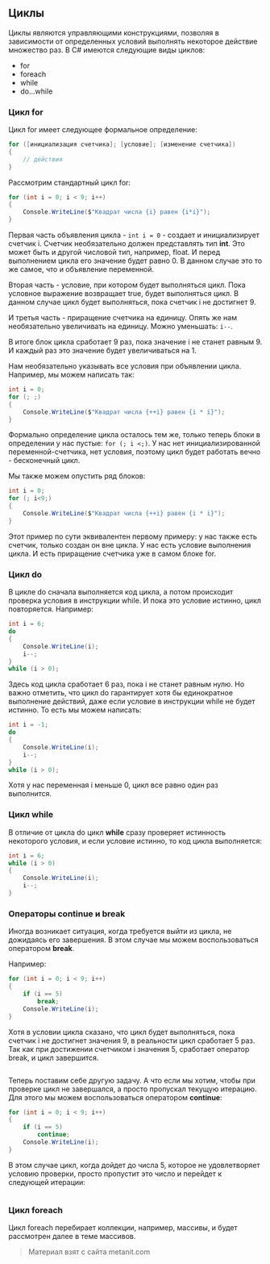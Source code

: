 ## Циклы

Циклы являются управляющими конструкциями, позволяя в зависимости от определенных условий выполнять некоторое действие множество раз. В C# имеются следующие виды циклов:
- for
- foreach
- while
- do...while

### Цикл for

Цикл for имеет следующее формальное определение:

```cs
for ([инициализация счетчика]; [условие]; [изменение счетчика])
{
    // действия
}
```

Рассмотрим стандартный цикл for:

```cs
for (int i = 0; i < 9; i++)
{
    Console.WriteLine($"Квадрат числа {i} равен {i*i}");
}
```

Первая часть объявления цикла - `int i = 0` - создает и инициализирует счетчик i. Счетчик необязательно должен представлять тип **int**. Это может быть и другой числовой тип, например, float. И перед выполнением цикла его значение будет равно 0. В данном случае это то же самое, что и объявление переменной.

Вторая часть - условие, при котором будет выполняться цикл. Пока условное выражение возвращает true, будет выполняться цикл. В данном случае цикл будет выполняться, пока счетчик i не достигнет 9.

И третья часть - приращение счетчика на единицу. Опять же нам необязательно увеличивать на единицу. Можно уменьшать: `i--`.

В итоге блок цикла сработает 9 раз, пока значение i не станет равным 9. И каждый раз это значение будет увеличиваться на 1.

Нам необязательно указывать все условия при объявлении цикла. Например, мы можем написать так:

```cs
int i = 0;
for (; ;)
{
    Console.WriteLine($"Квадрат числа {++i} равен {i * i}");
}
```

Формально определение цикла осталось тем же, только теперь блоки в определении у нас пустые: `for (; i <;)`. У нас нет инициализированной переменной-счетчика, нет условия, поэтому цикл будет работать вечно - бесконечный цикл.

Мы также можем опустить ряд блоков:

```cs
int i = 0;
for (; i<9;)
{
    Console.WriteLine($"Квадрат числа {++i} равен {i * i}");
}
```

Этот пример по сути эквивалентен первому примеру: у нас также есть счетчик, только создан он вне цикла. У нас есть условие выполнения цикла. И есть приращение счетчика уже в самом блоке for.

### Цикл do

В цикле do сначала выполняется код цикла, а потом происходит проверка условия в инструкции while. И пока это условие истинно, цикл повторяется. Например:

```cs
int i = 6;
do
{
    Console.WriteLine(i);
    i--;
}
while (i > 0);
```

Здесь код цикла сработает 6 раз, пока i не станет равным нулю. Но важно отметить, что цикл do гарантирует хотя бы единократное выполнение действий, даже если условие в инструкции while не будет истинно. То есть мы можем написать:

```cs
int i = -1;
do
{
    Console.WriteLine(i);
    i--;
}
while (i > 0);
```

Хотя у нас переменная i меньше 0, цикл все равно один раз выполнится.

### Цикл while

В отличие от цикла do цикл **while** сразу проверяет истинность некоторого условия, и если условие истинно, то код цикла выполняется:

```cs
int i = 6;
while (i > 0)
{
    Console.WriteLine(i);
    i--;
}
```

### Операторы continue и break

Иногда возникает ситуация, когда требуется выйти из цикла, не дожидаясь его завершения. В этом случае мы можем воспользоваться оператором **break**.

Например:

```cs
for (int i = 0; i < 9; i++)
{
    if (i == 5)
        break;
    Console.WriteLine(i);
}
```

Хотя в условии цикла сказано, что цикл будет выполняться, пока счетчик i не достигнет значения 9, в реальности цикл сработает 5 раз. Так как при достижении счетчиком i значения 5, сработает оператор break, и цикл завершится.

```

```

Теперь поставим себе другую задачу. А что если мы хотим, чтобы при проверке цикл не завершался, а просто пропускал текущую итерацию. Для этого мы можем воспользоваться оператором **continue**:

```cs
for (int i = 0; i < 9; i++)
{
    if (i == 5)
        continue;
    Console.WriteLine(i);
}
```

В этом случае цикл, когда дойдет до числа 5, которое не удовлетворяет условию проверки, просто пропустит это число и перейдет к следующей итерации:

```

```

### Цикл foreach

Цикл foreach перебирает коллекции, например, массивы, и будет рассмотрен далее в теме массивов.


> Материал взят с сайта metanit.com